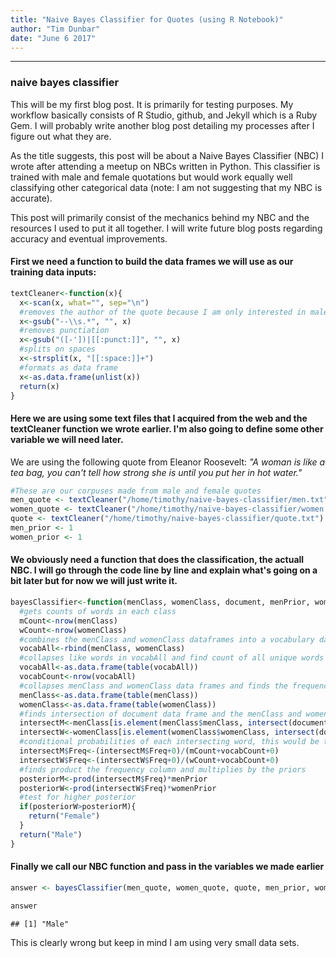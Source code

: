 ```yaml
---
title: "Naive Bayes Classifier for Quotes (using R Notebook)"
author: "Tim Dunbar"
date: "June 6 2017"
---
```

---------------

### naive bayes classifier

This will be my first blog post. It is primarily for testing purposes. My workflow basically consists of R Studio, github, and Jekyll which is a Ruby Gem. I will probably write another blog post detailing my processes after I figure out what they are.

As the title suggests, this post will be about a Naive Bayes Classifier (NBC) I wrote after attending a meetup on NBCs written in Python. This classifier is trained with male and female quotations but would work equally well classifying other categorical data (note: I am not suggesting that my NBC is accurate).

This post will primarily consist of the mechanics behind my NBC and the resources I used to put it all together. I will write future blog posts regarding accuracy and eventual improvements.

#### First we need a function to build the data frames we will use as our training data inputs:

``` r
textCleaner<-function(x){
  x<-scan(x, what="", sep="\n")
  #removes the author of the quote because I am only interested in male or female
  x<-gsub("--\\s.*", "", x)
  #removes punctiation
  x<-gsub("([-'])|[[:punct:]]", "", x)
  #splits on spaces
  x<-strsplit(x, "[[:space:]]+")
  #formats as data frame
  x<-as.data.frame(unlist(x))
  return(x)
}
```

#### Here we are using some text files that I acquired from the web and the textCleaner function we wrote earlier. I'm also going to define some other variable we will need later.

We are using the following quote from Eleanor Roosevelt: *"A woman is like a tea bag, you can't tell how strong she is until you put her in hot water."*

``` r
#These are our corpuses made from male and female quotes
men_quote <- textCleaner("/home/timothy/naive-bayes-classifier/men.txt")
women_quote <- textCleaner("/home/timothy/naive-bayes-classifier/women.txt")
quote <- textCleaner("/home/timothy/naive-bayes-classifier/quote.txt")
men_prior <- 1
women_prior <- 1
```

#### We obviously need a function that does the classification, the actuall NBC. I will go through the code line by line and explain what's going on a bit later but for now we will just write it.

``` r
bayesClassifier<-function(menClass, womenClass, document, menPrior, womenPrior){
  #gets counts of words in each class
  mCount<-nrow(menClass)
  wCount<-nrow(womenClass)
  #combines the menClass and womenClass dataframes into a vocabulary dataframe
  vocabAll<-rbind(menClass, womenClass)
  #collapses like words in vocabAll and find count of all unique words in vacabulary
  vocabAll<-as.data.frame(table(vocabAll))
  vocabCount<-nrow(vocabAll)
  #collapses menClass and womenClass data frames and finds the frequency of each word
  menClass<-as.data.frame(table(menClass))
  womenClass<-as.data.frame(table(womenClass))
  #finds intersection of document data frame and the menClass and womenClass dataframes
  intersectM<-menClass[is.element(menClass$menClass, intersect(document$`unlist(x)`, menClass$menClass)),]
  intersectW<-womenClass[is.element(womenClass$womenClass, intersect(document$`unlist(x)`, womenClass$womenClass)),]
  #conditional probabilities of each intersecting word, this would be the place to add smoothing if desired in place of the 0s
  intersectM$Freq<-(intersectM$Freq+0)/(mCount+vocabCount+0)
  intersectW$Freq<-(intersectW$Freq+0)/(wCount+vocabCount+0)
  #finds product the frequency column and multiplies by the priors
  posteriorM<-prod(intersectM$Freq)*menPrior
  posteriorW<-prod(intersectW$Freq)*womenPrior
  #test for higher posterior
  if(posteriorW>posteriorM){
    return("Female")
  }
  return("Male")
}
```

#### Finally we call our NBC function and pass in the variables we made earlier

``` r
answer <- bayesClassifier(men_quote, women_quote, quote, men_prior, women_prior)

answer
```

    ## [1] "Male"

This is clearly wrong but keep in mind I am using very small data sets.
